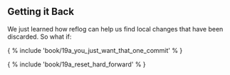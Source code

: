 ## Getting it Back

We just learned how reflog can help us find local changes that have been discarded. So what if:

{ % include 'book/19a_you_just_want_that_one_commit' % }

{ % include 'book/19a_reset_hard_forward' % }
